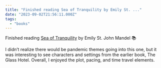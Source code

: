 ```yaml
---
title: "Finished reading Sea of Tranquility by Emily St. ..."
date: "2023-09-02T21:56:11.000Z"
tags: 
  - "books"
---
```


Finished reading [Sea of Tranquility](https://micro.blog/books/9780593321454) by Emily St. John Mandel 📚

I didn’t realize there would be pandemic themes going into this one, but it was interesting to see characters and settings from the earlier book, The Glass Hotel. Overall, I enjoyed the plot, pacing, and time travel elements.
